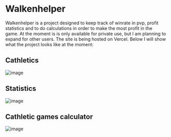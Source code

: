 # Walkenhelper
Walkenhelper is a project designed to keep track of winrate in pvp, profit statistics and to do calculations in order to make the most profit in the game.
At the moment is is only available for private use, but I am planning to expand for other users. The site is being hosted on Vercel. Below I will show what the project looks like at the moment:

## Cathletics
![image](https://github.com/supersanta183/walkenhelper/assets/40425654/db950f0f-e292-4289-b6d7-4cac16d8bf9c)


## Statistics
![image](https://github.com/supersanta183/walkenhelper/assets/40425654/b5907733-1ccb-43f8-a2eb-b78baae5a4a9)


## Cathletic games calculator
![image](https://github.com/supersanta183/walkenhelper/assets/40425654/3f868328-e27b-4108-9667-c69736d9b1f5)
